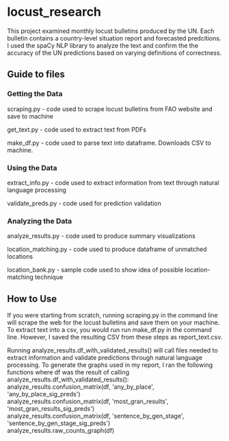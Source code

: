 # locust_research
This project examined monthly locust bulletins produced by the UN. Each bulletin contains a country-level situation report and 
forecasted predcitions. I used the spaCy NLP library to analyze the text and confirm the the accuracy of the UN predictions based on varying definitions of correctness.
## Guide to files  
### Getting the Data
  
scraping.py - code used to scrape locust bulletins from FAO website and save to machine  
  
get_text.py - code used to extract text from PDFs  
  
make_df.py - code used to parse text into dataframe. Downloads CSV to machine.  

### Using the Data
  
extract_info.py - code used to extract information from text through natural language processing  
  
validate_preds.py - code used for prediction validation  
  
### Analyzing the Data
  
analyze_results.py - code used to produce summary visualizations  
  
location_matching.py - code used to produce dataframe of unmatched locations  
  
location_bank.py - sample code used to show idea of possible location-matching technique
  
## How to Use
If you were starting from scratch, running scraping.py in the command line will scrape the web for the locust bulletins and save them on your machine. To extract text into a csv, 
you would run run make_df.py in the command line. However, I saved the resulting CSV from these steps as report_text.csv.  

Running analyze_results.df_with_validated_results() will call files needed to extract information and validate predictions through natural language processing. To generate the graphs used in my report, I ran the following functions where df was the result of calling analyze_results.df_with_validated_results():  
analyze_results.confusion_matrix(df, 'any_by_place', 'any_by_place_sig_preds')  
analyze_results.confusion_matrix(df, 'most_gran_results', 'most_gran_results_sig_preds')  
analyze_results.confusion_matrix(df, 'sentence_by_gen_stage', 'sentence_by_gen_stage_sig_preds')  
analyze_results.raw_counts_graph(df)  

